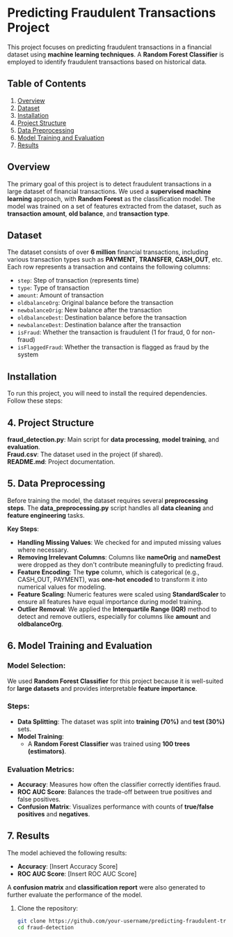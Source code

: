 # Predicting Fraudulent Transactions Project

This project focuses on predicting fraudulent transactions in a financial dataset using **machine learning techniques**. A **Random Forest Classifier** is employed to identify fraudulent transactions based on historical data.

## Table of Contents
1. [Overview](#overview)
2. [Dataset](#dataset)
3. [Installation](#installation)
4. [Project Structure](#project-structure)
5. [Data Preprocessing](#data-preprocessing)
6. [Model Training and Evaluation](#model-training-and-evaluation)
7. [Results](#results)

## Overview

The primary goal of this project is to detect fraudulent transactions in a large dataset of financial transactions. We used a **supervised machine learning** approach, with **Random Forest** as the classification model. The model was trained on a set of features extracted from the dataset, such as **transaction amount**, **old balance**, and **transaction type**.

## Dataset

The dataset consists of over **6 million** financial transactions, including various transaction types such as **PAYMENT**, **TRANSFER**, **CASH_OUT**, etc. Each row represents a transaction and contains the following columns:

- `step`: Step of transaction (represents time)
- `type`: Type of transaction
- `amount`: Amount of transaction
- `oldbalanceOrg`: Original balance before the transaction
- `newbalanceOrig`: New balance after the transaction
- `oldbalanceDest`: Destination balance before the transaction
- `newbalanceDest`: Destination balance after the transaction
- `isFraud`: Whether the transaction is fraudulent (1 for fraud, 0 for non-fraud)
- `isFlaggedFraud`: Whether the transaction is flagged as fraud by the system

## Installation

To run this project, you will need to install the required dependencies. Follow these steps:

## 4. Project Structure

**fraud_detection.py**: Main script for **data processing**, **model training**, and **evaluation**.  
**Fraud.csv**: The dataset used in the project (if shared).  
**README.md**: Project documentation.

## 5. Data Preprocessing

Before training the model, the dataset requires several **preprocessing steps**. The **data_preprocessing.py** script handles all **data cleaning** and **feature engineering** tasks.

**Key Steps**:
- **Handling Missing Values**: We checked for and imputed missing values where necessary.
- **Removing Irrelevant Columns**: Columns like **nameOrig** and **nameDest** were dropped as they don't contribute meaningfully to predicting fraud.
- **Feature Encoding**: The **type** column, which is categorical (e.g., CASH_OUT, PAYMENT), was **one-hot encoded** to transform it into numerical values for modeling.
- **Feature Scaling**: Numeric features were scaled using **StandardScaler** to ensure all features have equal importance during model training.
- **Outlier Removal**: We applied the **Interquartile Range (IQR)** method to detect and remove outliers, especially for columns like **amount** and **oldbalanceOrg**.

## 6. Model Training and Evaluation

### Model Selection:
We used **Random Forest Classifier** for this project because it is well-suited for **large datasets** and provides interpretable **feature importance**.

### Steps:
- **Data Splitting**: The dataset was split into **training (70%)** and **test (30%)** sets.
- **Model Training**:  
  - A **Random Forest Classifier** was trained using **100 trees (estimators)**.
  
### Evaluation Metrics:
- **Accuracy**: Measures how often the classifier correctly identifies fraud.
- **ROC AUC Score**: Balances the trade-off between true positives and false positives.
- **Confusion Matrix**: Visualizes performance with counts of **true/false positives** and **negatives**.

## 7. Results

The model achieved the following results:
- **Accuracy**: [Insert Accuracy Score]
- **ROC AUC Score**: [Insert ROC AUC Score]

A **confusion matrix** and **classification report** were also generated to further evaluate the performance of the model.




1. Clone the repository:
   ```bash
   git clone https://github.com/your-username/predicting-fraudulent-transactions.git
   cd fraud-detection
